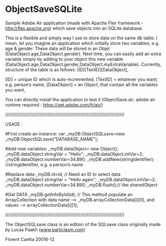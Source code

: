 # ObjectSaveSQLite

Sample Adobe Air application (made with Apache Flex framework - http://flex.apache.org) which save objects into an SQLite database.

This is a flexible and simply way I use to store data on the same db table. I mean, let you imagine an application which initially store two variables, e.g. age & gender. These data will be stored in an Objet (DataObject.age,DataObject.gender). Next time, you can easily add an extra variable simply by adding to your object this new variable (DataObject.age,DataObject.gender,DataObject.myExtraVariable). Currently, structure of the table is as follows: [ID][TextID][DataObject], 

[ID] = unique ID which is auto-incremented,
[TextID] = whatever you want; e.g. person’s name,
[DataObject] = an Object, that contain all the variables you want,

You can directly install the application to test it (ObjectSave.air; adobe air runtime required : https://get.adobe.com/fr/air/)

////////////////////////////////////////////////////////////////////////////

USAGE :
 
#First create an instance: 
var _myDB:ObjectSQLsave=new _myDB:ObjectSQLsave("DATABASE_NAME");

#Add new variables:
_myDB.dataObject= new Object(); 
_myDB.dataObject.stringVar = "Hello";
_myDB.dataObject.intVar=2;
_myDB.dataObject.numberVar=34.890;
_myDB.addNew(stringIdentifier); //stringIdentifier, e.g. a person’s name
  
#Replace data
_myDB.id=id; // Need an ID to select data
_myDB.dataObject.stringVar = "Hello again";
_myDB.dataObject.intVar=2;
_myDB.dataObject.numberVar=34.890;
_myDB.flush();// like sharedObject
 
#Get DATA
_myDB.getInfoById(id); // This method populate an ArrayCollection with data name
—> _myDB.arrayCollectionData[i][0], and values —> arrayCollectionData[i][1];

////////////////////////////////////////////////////////////////////////////

The ObjectSQLsave class is an edition of the SQLsave class originally made by Lucas Paakh (www.particlasm.com)

Florent Caetta 20016-12
